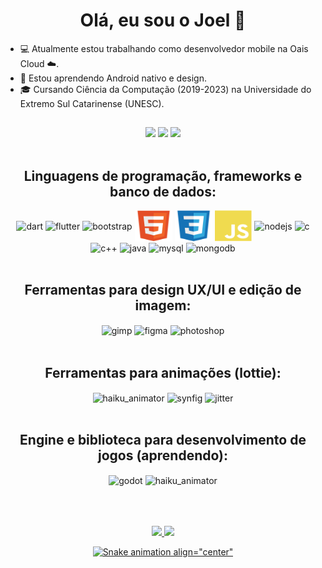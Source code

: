 <h1 align="center">Olá, eu sou o Joel 👋</h1>

- 💻 Atualmente estou trabalhando como desenvolvedor mobile na Oais Cloud ☁️.
- 🌱 Estou aprendendo Android nativo e design.
- 🎓 Cursando Ciência da Computação (2019-2023) na Universidade do Extremo Sul Catarinense (UNESC).
##
<div align="center"> 
  <a href="https://www.youtube.com/channel/UC8tYNYlAvONCJaeMY4wVvag" alt="youtube" target="_blank"><img src="https://img.shields.io/badge/YouTube-FF0000?style=for-the-badge&logo=youtube&logoColor=white" target="_blank"></a>
  <a href="https://www.linkedin.com/in/joel-pazini-martins-13aa9820b/" alt="linkedin" target="_blank"><img src="https://img.shields.io/badge/-LinkedIn-%230077B5?style=for-the-badge&logo=linkedin&logoColor=white" target="_blank"></a>
  <a href="https://lottiefiles.com/zdnoonzy4u" alt="lottiefiles" target="_blank"><img src="https://imgur.com/GJHPq9w.png" target="_blank"></a>
</div>

<div align="center" style="display: inline_block"><br>
  <h2>Linguagens de programação, frameworks e banco de dados:</h2>
  <img align="center" alt="dart" height="45" width="55" src="https://cdn.jsdelivr.net/gh/devicons/devicon/icons/dart/dart-original.svg">
  <img align="center" alt="flutter" height="45" width="55" src="https://cdn.jsdelivr.net/gh/devicons/devicon/icons/flutter/flutter-original.svg">
  <img align="center" alt="bootstrap" height="60" width="65" src="https://cdn.jsdelivr.net/gh/devicons/devicon/icons/bootstrap/bootstrap-original.svg">
  <img align="center" alt="html" height="50" width="60" src="https://raw.githubusercontent.com/devicons/devicon/master/icons/html5/html5-original.svg">
  <img align="center" alt="css" height="50" width="60" src="https://raw.githubusercontent.com/devicons/devicon/master/icons/css3/css3-original.svg">
  <img align="center" alt="js" height="50" width="60" src="https://raw.githubusercontent.com/devicons/devicon/master/icons/javascript/javascript-plain.svg">
  <img align="center" alt="nodejs" height="50" width="60" src="https://cdn.jsdelivr.net/gh/devicons/devicon/icons/nodejs/nodejs-original.svg">
  <img align="center" alt="c" height="50" width="60" src="https://cdn.jsdelivr.net/gh/devicons/devicon/icons/c/c-original.svg">
  <img align="center" alt="c++" height="50" width="60" src="https://cdn.jsdelivr.net/gh/devicons/devicon/icons/cplusplus/cplusplus-original.svg">
  <img align="center" alt="java" height="50" width="60" src="https://cdn.jsdelivr.net/gh/devicons/devicon/icons/java/java-original.svg">
  <img align="center" alt="mysql" height="50" width="60" src="https://cdn.jsdelivr.net/gh/devicons/devicon/icons/mysql/mysql-original.svg">
  <img align="center" alt="mongodb" height="50" width="60" src="https://cdn.jsdelivr.net/gh/devicons/devicon/icons/mongodb/mongodb-original.svg">
</div>
<div align="center" style="display: inline_block"><br>
  <h2>Ferramentas para design UX/UI e edição de imagem:</h2>
  <img align="center" alt="gimp" height="60" width="70" src="https://cdn.jsdelivr.net/gh/devicons/devicon/icons/gimp/gimp-original.svg">
  <img align="center" alt="figma" height="50" width="60" src="https://cdn.jsdelivr.net/gh/devicons/devicon/icons/figma/figma-original.svg">
  <img align="center" alt="photoshop" height="50" width="60" src="https://cdn.jsdelivr.net/gh/devicons/devicon/icons/photoshop/photoshop-plain.svg">
 
</div>
<div align="center" style="display: inline_block"><br>
  <h2>Ferramentas para animações (lottie):</h2>
  <img  align="center" alt="haiku_animator" height="50" width="60" src="https://drive.google.com/uc?export=view&id=10OiXikqo80QIr0XMiyYO0qa7SnPCTTeL"/>
  <img  align="center" alt="synfig" height="60" width="60" src="https://drive.google.com/uc?export=view&id=1118aeSoDsbb0Qb8Rn3DnBHleGSO4PP2z"/>
  <img  align="center" alt="jitter" height="60" width="100" src="https://drive.google.com/uc?export=view&id=1Tkj52oiaOY6tq3aWOk8P5cjaxvQEpish"/>
 </div>
<div align="center" style="display: inline_block"><br>
  <h2>Engine e biblioteca para desenvolvimento de jogos (aprendendo):</h2>
  <img  align="center" alt="godot" height="50" width="60" src="https://cdn.jsdelivr.net/gh/devicons/devicon/icons/godot/godot-original.svg"/>
  <img  align="center" alt="haiku_animator" height="50" width="50" src="https://www.sfml-dev.org/download/goodies/sfml-icon.svg"/>
</div>
<br/><br/>

##
  
<div align="center">
  <a href="https://github.com/joelpmartins">
  <img height="180em" src="https://github-readme-stats.vercel.app/api?username=joelpmartins&show_icons=true&theme=github_dark&include_all_commits=true&count_private=true"/>
  <img height="180em" src="https://github-readme-stats.vercel.app/api/top-langs/?username=joelpmartins&layout=compact&langs_count=7&theme=github_dark"/>
</div>


<div align="center"> 


  ![Snake animation align="center"](https://github.com/joelpmartins/joelpmartins/blob/output/github-contribution-grid-snake.svg)
 
  
</div>
 
  
<!--
**joelpmartins/joelpmartins** is a ✨ _special_ ✨ repository because its `README.md` (this file) appears on your GitHub profile.

Here are some ideas to get you started:

- 🔭 I’m currently working on ...
- 🌱 I’m currently learning ...
- 👯 I’m looking to collaborate on ...
- 🤔 I’m looking for help with ...
- 💬 Ask me about ...
- 📫 How to reach me: ...
- 😄 Pronouns: ...
- ⚡ Fun fact: ...
-->
